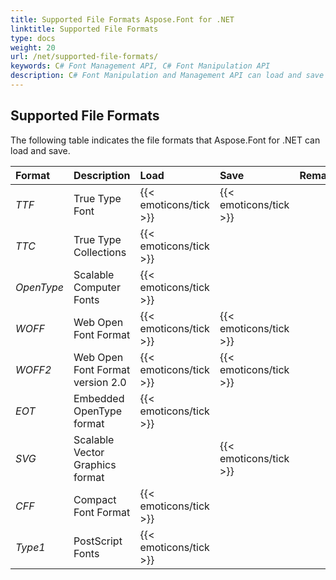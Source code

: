 ```yaml
---
title: Supported File Formats Aspose.Font for .NET
linktitle: Supported File Formats
type: docs
weight: 20
url: /net/supported-file-formats/
keywords: C# Font Management API, C# Font Manipulation API
description: C# Font Manipulation and Management API can load and save font formats that includes TTF, TTC, OpenType, CFF and Type1.
---
```


## **Supported File Formats**
The following table indicates the file formats that Aspose.Font for .NET can load and save.

|**Format**|**Description**|**Load**|**Save**|**Remarks**|
| :- | :- | :- | :- | :- |
|*TTF*|True Type Font|{{< emoticons/tick >}}|{{< emoticons/tick >}}| |
|*TTC*|True Type Collections|{{< emoticons/tick >}}| | |
|*OpenType*|Scalable Computer Fonts|{{< emoticons/tick >}}| | |
|*WOFF*|Web Open Font Format|{{< emoticons/tick >}}|{{< emoticons/tick >}}| |
|*WOFF2*|Web Open Font Format version 2.0|{{< emoticons/tick >}}|{{< emoticons/tick >}}| |
|*EOT*|Embedded OpenType format|{{< emoticons/tick >}}| | |
|*SVG*|Scalable Vector Graphics format||{{< emoticons/tick >}}| |
|*CFF*|Compact Font Format|{{< emoticons/tick >}}| | |
|*Type1*|PostScript Fonts|{{< emoticons/tick >}}| | |
